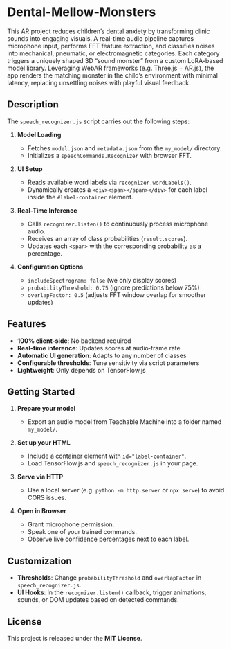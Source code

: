 # Dental-Mellow-Monsters

This AR project reduces children’s dental anxiety by transforming clinic sounds into engaging visuals. A real-time audio pipeline captures microphone input, performs FFT feature extraction, and classifies noises into mechanical, pneumatic, or electromagnetic categories. Each category triggers a uniquely shaped 3D “sound monster” from a custom LoRA-based model library. Leveraging WebAR frameworks (e.g. Three.js + AR.js), the app renders the matching monster in the child’s environment with minimal latency, replacing unsettling noises with playful visual feedback.

## Description

The `speech_recognizer.js` script carries out the following steps:

1. **Model Loading**  
   - Fetches `model.json` and `metadata.json` from the `my_model/` directory.  
   - Initializes a `speechCommands.Recognizer` with browser FFT.  

2. **UI Setup**  
   - Reads available word labels via `recognizer.wordLabels()`.  
   - Dynamically creates a `<div><span></span></div>` for each label inside the `#label-container` element.  

3. **Real-Time Inference**  
   - Calls `recognizer.listen()` to continuously process microphone audio.  
   - Receives an array of class probabilities (`result.scores`).  
   - Updates each `<span>` with the corresponding probability as a percentage.  

4. **Configuration Options**  
   - `includeSpectrogram: false` (we only display scores)  
   - `probabilityThreshold: 0.75` (ignore predictions below 75%)  
   - `overlapFactor: 0.5` (adjusts FFT window overlap for smoother updates)  



## Features

- **100% client-side**: No backend required  
- **Real-time inference**: Updates scores at audio‐frame rate  
- **Automatic UI generation**: Adapts to any number of classes  
- **Configurable thresholds**: Tune sensitivity via script parameters  
- **Lightweight**: Only depends on TensorFlow.js  



## Getting Started

1. **Prepare your model**  
   - Export an audio model from Teachable Machine into a folder named `my_model/`.  

2. **Set up your HTML**  
   - Include a container element with `id="label-container"`.  
   - Load TensorFlow.js and `speech_recognizer.js` in your page.  

3. **Serve via HTTP**  
   - Use a local server (e.g. `python -m http.server` or `npx serve`) to avoid CORS issues.  

4. **Open in Browser**  
   - Grant microphone permission.  
   - Speak one of your trained commands.  
   - Observe live confidence percentages next to each label.



## Customization

- **Thresholds**: Change `probabilityThreshold` and `overlapFactor` in `speech_recognizer.js`.  
- **UI Hooks**: In the `recognizer.listen()` callback, trigger animations, sounds, or DOM updates based on detected commands.  


## License

This project is released under the **MIT License**.  


